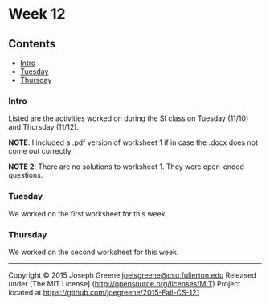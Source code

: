 # Week 12

## Contents
- [Intro](#intro)
- [Tuesday](#tuesday)
- [Thursday](#thursday)

### Intro
Listed are the activities worked on during the SI class on Tuesday (11/10) and Thursday (11/12).

__NOTE__: I included a .pdf version of worksheet 1 if in case the .docx does not come out correctly.

__NOTE 2__: There are no solutions to worksheet 1. They were open-ended questions.

### Tuesday
We worked on the first worksheet for this week.

### Thursday
We worked on the second worksheet for this week.

-------------------------------------------------------------------------------

Copyright &copy; 2015 Joseph Greene <joeisgreene@csu.fullerton.edu>
Released under [The MIT License] (http://opensource.org/licenses/MIT)
Project located at <https://github.com/joegreene/2015-Fall-CS-121>

